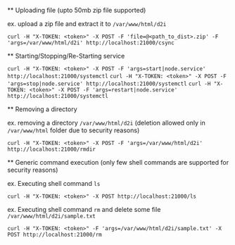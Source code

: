 ** Uploading file (upto 50mb zip file supported)

ex. upload a zip file and extract it to `/var/www/html/d2i`

`curl -H "X-TOKEN: <token>" -X POST -F 'file=@<path_to_dist>.zip' -F 'args=/var/www/html/d2i' http://localhost:21000/csync`


** Starting/Stopping/Re-Starting service

`curl -H "X-TOKEN: <token>" -X POST -F 'args=start|node.service' http://localhost:21000/systemctl`
`curl -H "X-TOKEN: <token>" -X POST -F 'args=stop|node.service' http://localhost:21000/systemctl`
`curl -H "X-TOKEN: <token>" -X POST -F 'args=restart|node.service' http://localhost:21000/systemctl`

** Removing a directory

ex. removing a directory `/var/www/html/d2i` (deletion allowed only in `/var/www/html` folder due to security reasons)

`curl -H "X-TOKEN: <token>" -X POST -F 'args=/var/www/html/d2i' http://localhost:21000/rmdir`


** Generic command execution (only few shell commands are supported for security reasons)

ex. Executing shell command `ls`

`curl -H "X-TOKEN: <token>" -X POST http://localhost:21000/ls`

ex. Executing shell command `rm` and delete some file `/var/www/html/d2i/sample.txt`

`curl -H "X-TOKEN: <token>" -F 'args=/var/www/html/d2i/sample.txt' -X POST http://localhost:21000/rm`


